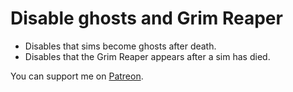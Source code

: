 # Disable ghosts and Grim Reaper

* Disables that sims become ghosts after death.
* Disables that the Grim Reaper appears after a sim has died.

You can support me on [Patreon](https://www.patreon.com/ModsforSims4726).
